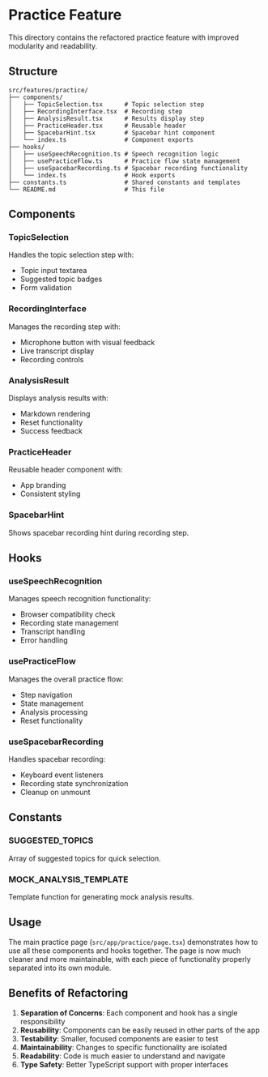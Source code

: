 # Practice Feature

This directory contains the refactored practice feature with improved modularity and readability.

## Structure

```
src/features/practice/
├── components/
│   ├── TopicSelection.tsx      # Topic selection step
│   ├── RecordingInterface.tsx  # Recording step
│   ├── AnalysisResult.tsx      # Results display step
│   ├── PracticeHeader.tsx      # Reusable header
│   ├── SpacebarHint.tsx        # Spacebar hint component
│   └── index.ts                # Component exports
├── hooks/
│   ├── useSpeechRecognition.ts # Speech recognition logic
│   ├── usePracticeFlow.ts      # Practice flow state management
│   ├── useSpacebarRecording.ts # Spacebar recording functionality
│   └── index.ts                # Hook exports
├── constants.ts                # Shared constants and templates
└── README.md                   # This file
```

## Components

### TopicSelection
Handles the topic selection step with:
- Topic input textarea
- Suggested topic badges
- Form validation

### RecordingInterface
Manages the recording step with:
- Microphone button with visual feedback
- Live transcript display
- Recording controls

### AnalysisResult
Displays analysis results with:
- Markdown rendering
- Reset functionality
- Success feedback

### PracticeHeader
Reusable header component with:
- App branding
- Consistent styling

### SpacebarHint
Shows spacebar recording hint during recording step.

## Hooks

### useSpeechRecognition
Manages speech recognition functionality:
- Browser compatibility check
- Recording state management
- Transcript handling
- Error handling

### usePracticeFlow
Manages the overall practice flow:
- Step navigation
- State management
- Analysis processing
- Reset functionality

### useSpacebarRecording
Handles spacebar recording:
- Keyboard event listeners
- Recording state synchronization
- Cleanup on unmount

## Constants

### SUGGESTED_TOPICS
Array of suggested topics for quick selection.

### MOCK_ANALYSIS_TEMPLATE
Template function for generating mock analysis results.

## Usage

The main practice page (`src/app/practice/page.tsx`) demonstrates how to use all these components and hooks together. The page is now much cleaner and more maintainable, with each piece of functionality properly separated into its own module.

## Benefits of Refactoring

1. **Separation of Concerns**: Each component and hook has a single responsibility
2. **Reusability**: Components can be easily reused in other parts of the app
3. **Testability**: Smaller, focused components are easier to test
4. **Maintainability**: Changes to specific functionality are isolated
5. **Readability**: Code is much easier to understand and navigate
6. **Type Safety**: Better TypeScript support with proper interfaces 